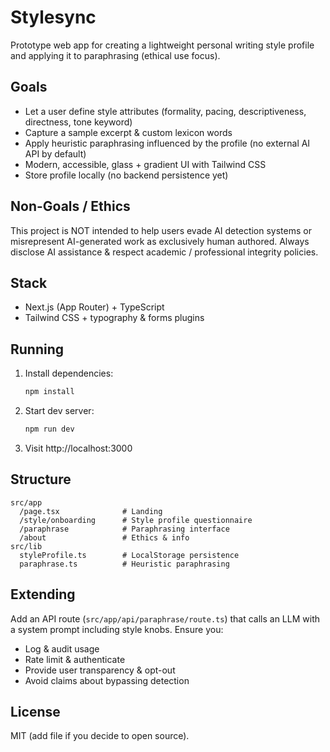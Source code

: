 # Stylesync

Prototype web app for creating a lightweight personal writing style profile and applying it to paraphrasing (ethical use focus).

## Goals

- Let a user define style attributes (formality, pacing, descriptiveness, directness, tone keyword)
- Capture a sample excerpt & custom lexicon words
- Apply heuristic paraphrasing influenced by the profile (no external AI API by default)
- Modern, accessible, glass + gradient UI with Tailwind CSS
- Store profile locally (no backend persistence yet)

## Non-Goals / Ethics

This project is NOT intended to help users evade AI detection systems or misrepresent AI-generated work as exclusively human authored. Always disclose AI assistance & respect academic / professional integrity policies.

## Stack

- Next.js (App Router) + TypeScript
- Tailwind CSS + typography & forms plugins

## Running

1. Install dependencies:
   ```bash
   npm install
   ```
2. Start dev server:
   ```bash
   npm run dev
   ```
3. Visit http://localhost:3000

## Structure

```
src/app
  /page.tsx              # Landing
  /style/onboarding      # Style profile questionnaire
  /paraphrase            # Paraphrasing interface
  /about                 # Ethics & info
src/lib
  styleProfile.ts        # LocalStorage persistence
  paraphrase.ts          # Heuristic paraphrasing
```

## Extending

Add an API route (`src/app/api/paraphrase/route.ts`) that calls an LLM with a system prompt including style knobs. Ensure you:

- Log & audit usage
- Rate limit & authenticate
- Provide user transparency & opt-out
- Avoid claims about bypassing detection

## License

MIT (add file if you decide to open source).
